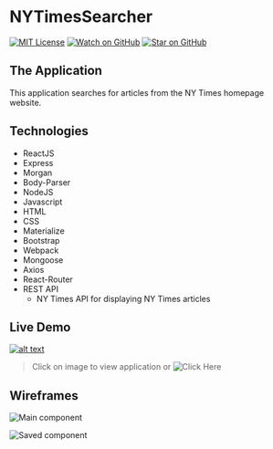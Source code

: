 # NYTimesSearcher

[![MIT License][license-badge]][LICENSE]
[![Watch on GitHub][github-watch-badge]][github-watch]
[![Star on GitHub][github-star-badge]][github-star]

## The Application
This application searches for articles from the NY Times homepage website.


## Technologies
+ ReactJS
+ Express
+ Morgan
+ Body-Parser
+ NodeJS
+ Javascript
+ HTML
+ CSS
+ Materialize
+ Bootstrap
+ Webpack
+ Mongoose
+ Axios
+ React-Router
+ REST API
  + NY Times API for displaying NY Times articles


## Live Demo
[![alt text](https://github.com/dskay3/ny-times-searcher/blob/master/images/applicationUI.png)](https://times-searcher-dskay7.herokuapp.com/)
> Click on image to view application or ![Click Here](https://times-searcher-dskay7.herokuapp.com/)


## Wireframes
![Main component](https://github.com/dskay3/ny-times-searcher/blob/master/wireframes/main.png)


![Saved component](https://github.com/dskay3/ny-times-searcher/blob/master/wireframes/saved.png)

[license]: https://github.com/dskay3/ny-times-searcher/blob/master/LICENSE
[license-badge]: https://img.shields.io/github/license/mashape/apistatus.svg
[github-watch]: https://github.com/dskay3/ny-times-searcher/watchers
[github-watch-badge]: https://img.shields.io/github/watchers/dskay3/ny-times-searcher.svg?style=social&label=Watch&style=flat-square
[github-star]: https://github.com/dskay3/ny-times-searcher/stargazers
[github-star-badge]: https://img.shields.io/github/stars/dskay3/ny-times-searcher.svg?style=social&label=Stars&style=flat-square